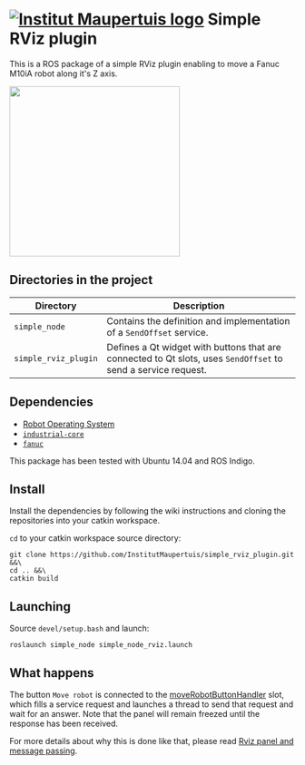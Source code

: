  [![Institut Maupertuis logo](https://avatars1.githubusercontent.com/u/12760694?v=3&s=80)](http://www.institutmaupertuis.fr) Simple RViz plugin
=============================

This is a ROS package of a simple RViz plugin enabling to move a Fanuc M10iA robot along it's Z axis.

<img src="https://raw.githubusercontent.com/InstitutMaupertuis/simple_rviz_plugin/indigo-devel/simple_rviz_plugin.png" align="center" height="300">

Directories in the project
--------------------------

| Directory  | Description
------------ | -----------
`simple_node` | Contains the definition and implementation of a `SendOffset` service.
`simple_rviz_plugin` | Defines a Qt widget with buttons that are connected to Qt slots, uses `SendOffset` to send a service request.

Dependencies
------------
- [Robot Operating System](http://wiki.ros.org/ROS/Installation)
- [`industrial-core`](http://wiki.ros.org/industrial_core)
- [`fanuc`](https://github.com/ros-industrial/fanuc)

This package has been tested with Ubuntu 14.04 and ROS Indigo.

Install
-------
Install the dependencies by following the wiki instructions and cloning the repositories into your catkin workspace.

`cd` to your catkin workspace source directory:
```
git clone https://github.com/InstitutMaupertuis/simple_rviz_plugin.git &&\
cd .. &&\
catkin build
```

Launching
---------
Source `devel/setup.bash` and launch:

```
roslaunch simple_node simple_node_rviz.launch
```

What happens
------------
The button `Move robot` is connected to the [moveRobotButtonHandler](https://github.com/InstitutMaupertuis/simple_rviz_plugin/blob/indigo-devel/simple_rviz_plugin/src/simple_panel.cpp#L68-L89) slot, which fills a service request and launches a thread to send that request and wait for an answer.
Note that the panel will remain freezed until the response has been received.

For more details about why this is done like that, please read [Rviz panel and message passing](https://groups.google.com/d/msg/swri-ros-pkg-dev/nKf0h1O0h1o/AeJ8_va5DwAJ).
